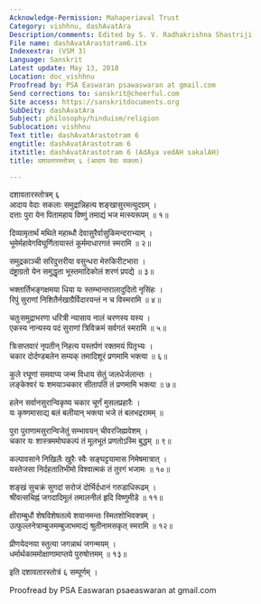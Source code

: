 ```yaml
---
Acknowledge-Permission: Mahaperiaval Trust
Category: vishhnu, dashAvatAra
Description/comments: Edited by S. V. Radhakrishna Shastriji
File name: dashAvatArastotram6.itx
Indexextra: (VSM 3)
Language: Sanskrit
Latest update: May 13, 2018
Location: doc_vishhnu
Proofread by: PSA Easwaran psawaswaran at gmail.com
Send corrections to: sanskrit@cheerful.com
Site access: https://sanskritdocuments.org
SubDeity: dashAvatAra
Subject: philosophy/hinduism/religion
Sublocation: vishhnu
Text title: dashAvatArastotram 6
engtitle: dashAvatArastotram 6
itxtitle: dashAvatArastotram 6 (AdAya vedAH sakalAH)
title: दशावतारस्तोत्रम् ६ (आदाय वेदाः सकलाः)

---
```

  
 दशावतारस्तोत्रम् ६   
आदाय वेदाः सकलाः समुद्रान्निहत्य शङ्खासुरमत्युदग्रम् ।  
दत्ताः पुरा येन पितामहाय विष्णुं तमाद्यं भज मत्स्यरूपम् ॥ १॥  
  
दिव्यामृतार्थं मथिते महाब्धौ देवासुरैर्वासुकिमन्दराभ्याम् ।  
भूमेर्महावेगविघूर्णितायास्तं कूर्ममाधारगतं स्मरामि ॥ २॥  
  
समुद्रकाञ्ची सरिदुत्तरीया वसुन्धरा मेरुकिरीटभारा ।  
दंष्ट्राग्रतो येन समुद्धृता भूस्तमादिकोलं शरणं प्रपद्ये ॥ ३॥  
  
भक्तार्तिभङ्गक्षमया धिया यः स्तम्भान्तरालादुदितो नृसिंहः ।  
रिपुं सुराणां निशितैर्नखाग्रैर्विदारयन्तं न च विस्मरामि ॥ ४॥  
  
चतुःसमुद्राभरणा धरित्री न्यासाय नालं चरणस्य यस्य ।  
एकस्य नान्यस्य पदं सुराणां त्रिविक्रमं सर्वगतं स्मरामि ॥ ५॥  
  
त्रिःसप्तवारं नृपतीन् निहत्य यस्तर्पणं रक्तमयं पितृभ्यः ।  
चकार दोर्दण्डबलेन सम्यक् तमादिशूरं प्रणमामि भक्त्या ॥ ६॥  
  
कुले रघूणां समवाप्य जन्म विधाय सेतुं जलधेर्जलान्तः ।  
लङ्केश्वरं यः शमयाञ्चकार सीतापतिं तं प्रणमामि भक्त्या ॥ ७॥  
  
हलेन सर्वानसुरान्विकृष्य चकार चूर्णं मुसलप्रहारैः ।  
यः कृष्णमासाद्य बलं बलीयान् भक्त्या भजे तं बलभद्ररामम् ॥  
  
पुरा पुराणामसुरान्विजेतुं सम्भावयन् चीवरजिह्मवेशम् ।  
चकार यः शास्त्रममोघकल्पं तं मूलभूतं प्रणतोऽस्मि बुद्धम् ॥ ९॥  
  
कल्पावसाने निखिलैः खुरैः स्वैः सङ्घट्टयामास निमेषमात्रात् ।  
यस्तेजसा निर्दहतातिभीमो विश्वात्मकं तं तुरगं भजामः ॥ १०॥  
  
शङ्खं सुचक्रं सुगदां सरोजं दोर्भिर्दधानं गरुडाधिरूढम् ।  
श्रीवत्सचिह्नं जगदादिमूलं तमालनीलं हृदि विष्णुमीडे ॥ ११॥  
  
क्षीराम्बुधौ शेषविशेषतल्पे शयानमन्तः स्मितशोभिवक्त्रम् ।  
उत्फुल्लनेत्राम्बुजमम्बुजाभमाद्यं श्रुतीनामसकृत् स्मरामि ॥ १२॥  
  
प्रीणयेदनया स्तुत्या जगन्नाथं जगन्मयम् ।  
धर्मार्थकाममोक्षाणामाप्तये पुरुषोत्तमम् ॥ १३॥  
  
इति दशावतारस्तोत्रं ६ सम्पूर्णम् ।  
  
  
Proofread by PSA Easwaran psaeaswaran at gmail.com  
  
